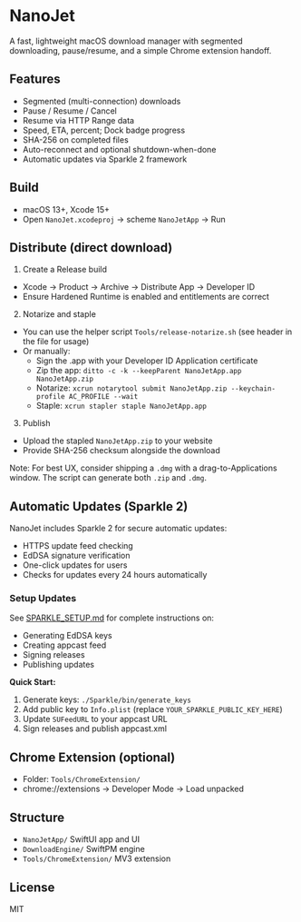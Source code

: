 # NanoJet

A fast, lightweight macOS download manager with segmented downloading, pause/resume, and a simple Chrome extension handoff.

## Features
- Segmented (multi-connection) downloads
- Pause / Resume / Cancel
- Resume via HTTP Range data
- Speed, ETA, percent; Dock badge progress
- SHA-256 on completed files
- Auto-reconnect and optional shutdown-when-done
- Automatic updates via Sparkle 2 framework

## Build
- macOS 13+, Xcode 15+
- Open `NanoJet.xcodeproj` → scheme `NanoJetApp` → Run

## Distribute (direct download)
1) Create a Release build
- Xcode → Product → Archive → Distribute App → Developer ID
- Ensure Hardened Runtime is enabled and entitlements are correct

2) Notarize and staple
- You can use the helper script `Tools/release-notarize.sh` (see header in the file for usage)
- Or manually:
  - Sign the .app with your Developer ID Application certificate
  - Zip the app: `ditto -c -k --keepParent NanoJetApp.app NanoJetApp.zip`
  - Notarize: `xcrun notarytool submit NanoJetApp.zip --keychain-profile AC_PROFILE --wait`
  - Staple: `xcrun stapler staple NanoJetApp.app`

3) Publish
- Upload the stapled `NanoJetApp.zip` to your website
- Provide SHA-256 checksum alongside the download

Note: For best UX, consider shipping a `.dmg` with a drag-to-Applications window. The script can generate both `.zip` and `.dmg`.

## Automatic Updates (Sparkle 2)

NanoJet includes Sparkle 2 for secure automatic updates:
- HTTPS update feed checking
- EdDSA signature verification  
- One-click updates for users
- Checks for updates every 24 hours automatically

### Setup Updates
See [SPARKLE_SETUP.md](SPARKLE_SETUP.md) for complete instructions on:
- Generating EdDSA keys
- Creating appcast feed
- Signing releases
- Publishing updates

**Quick Start:**
1. Generate keys: `./Sparkle/bin/generate_keys`
2. Add public key to `Info.plist` (replace `YOUR_SPARKLE_PUBLIC_KEY_HERE`)
3. Update `SUFeedURL` to your appcast URL
4. Sign releases and publish appcast.xml

## Chrome Extension (optional)
- Folder: `Tools/ChromeExtension/`
- chrome://extensions → Developer Mode → Load unpacked

## Structure
- `NanoJetApp/` SwiftUI app and UI
- `DownloadEngine/` SwiftPM engine
- `Tools/ChromeExtension/` MV3 extension

## License
MIT

